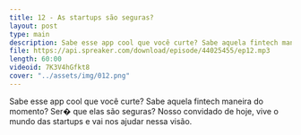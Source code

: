 ```yaml
---
title: 12 - As startups são seguras?
layout: post
type: main
description: Sabe esse app cool que você curte? Sabe aquela fintech maneira do momento? Ser� que elas são seguras? Nosso convidado de hoje, vive o mundo das startups e vai nos ajudar nessa visão.
file: https://api.spreaker.com/download/episode/44025455/ep12.mp3
length: 60:00
videoid: 7K3V4hGfkt8
cover: "../assets/img/012.png"
---
```


Sabe esse app cool que você curte? Sabe aquela fintech maneira do momento? Ser� que elas são seguras? Nosso convidado de hoje, vive o mundo das startups e vai nos ajudar nessa visão.